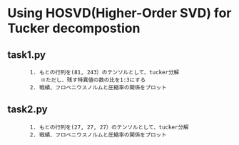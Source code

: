 # Using HOSVD(Higher-Order SVD) for Tucker decompostion



## task1.py  

           1. もとの行列を(81, 243）のテンソルとして、tucker分解
           　　※ただし、残す特異値の数の比を1:3にする
           2. 戦績、フロベニウスノルムと圧縮率の関係をプロット
           
       
## task2.py 

           1. もとの行列を(27, 27, 27）のテンソルとして、tucker分解
           2. 戦績、フロベニウスノルムと圧縮率の関係をプロット
